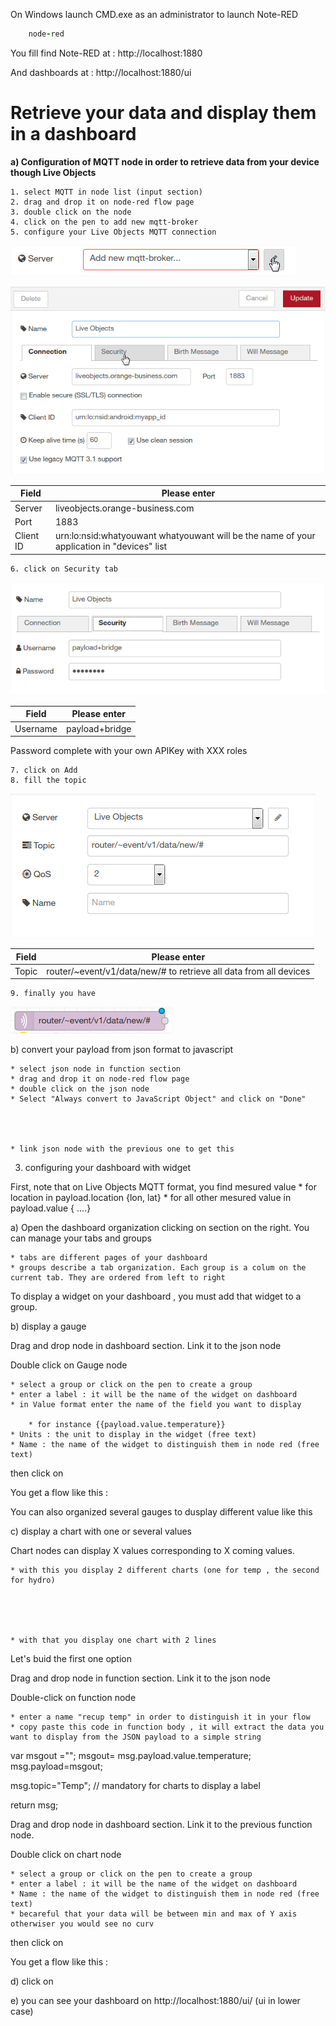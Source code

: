 On Windows launch CMD.exe as an administrator to launch Note-RED

```ruby
    node-red
```

You fill find Note-RED at : http://localhost:1880

And dashboards at : http://localhost:1880/ui

# Retrieve your data and display them in a dashboard #

**a) Configuration of MQTT node in order to retrieve data from your device though Live Objects**


	1. select MQTT in node list (input section) 
	2. drag and drop it on node-red flow page
	3. double click on the node 
	4. click on the pen to add new mqtt-broker
	5. configure your Live Objects MQTT connection 

![](img/addbroker.png)

![](img/configurebroker.png)

Field | Please enter 
------------ | -------------
Server | liveobjects.orange-business.com
Port | 1883
Client ID | urn:lo:nsid:whatyouwant whatyouwant will be the name of your application in "devices" list

	6. click on Security tab

![](img/securitytab.png)

Field | Please enter 
------------ | -------------
Username | payload+bridge
Password complete with your own APIKey with XXX roles
	
	7. click on Add
	8. fill the topic 
	
![](img/filltopic.png)


Field | Please enter 
------------ | -------------
Topic | router/~event/v1/data/new/# to retrieve all data from all devices

	9. finally you have 

![](img/mqttinput.png)



b) convert your payload from json format to javascript

	* select json node in function section
	* drag and drop it on node-red flow page
	* double click on the json node 
	* Select "Always convert to JavaScript Object" and click on "Done"




	* link json node with the previous one to get this





3) configuring your dashboard with widget

First, note that on Live Objects MQTT format, you find mesured value 
	* for location in payload.location {lon, lat}
	* for all other mesured value in payload.value { ....}



a) Open the dashboard organization clicking on   section on the right.
You can manage your tabs and groups

	* tabs are different pages of your dashboard
	* groups describe a tab organization. Each group is a colum on the current tab. They are ordered from left to right



To display a widget on your dashboard , you must add that widget to a group.

b) display a gauge

Drag and drop node in dashboard section. Link it to the json node



Double click on Gauge node 


	* select a group or click on the pen to create a group
	* enter a label : it will be the name of the widget on dashboard
	* in Value format enter the name of the field you want to display 

		* for instance {{payload.value.temperature}} 
	* Units : the unit to display in the widget (free text)
	* Name : the name of the widget to distinguish them in node red (free text)


then click on 



You get a flow like this : 



You can also organized several gauges to dusplay different value like this 



c) display a chart with one or several values

Chart nodes can display X values corresponding to X coming values.


	* with this you display 2 different charts (one for temp , the second for hydro)





	* with that you display one chart with 2 lines 






Let's buid the first one option

Drag and drop node in function section. Link it to the json node

Double-click on function node 

	* enter a name "recup temp" in order to distinguish it in your flow
	* copy paste this code in function body , it will extract the data you want to display from the JSON payload to a simple string



var msgout ="";
msgout= msg.payload.value.temperature;
msg.payload=msgout;

msg.topic="Temp"; // mandatory for charts to display a label

return msg;


Drag and drop node in dashboard section. Link it to the previous function node.


Double click on chart node 

	* select a group or click on the pen to create a group
	* enter a label : it will be the name of the widget on dashboard
	* Name : the name of the widget to distinguish them in node red (free text)
	* becareful that your data will be between min and max of Y axis otherwiser you would see no curv


then click on  







You get a flow like this : 



d) click on 

e) you can see your dashboard on http://localhost:1880/ui/  (ui in lower case)
